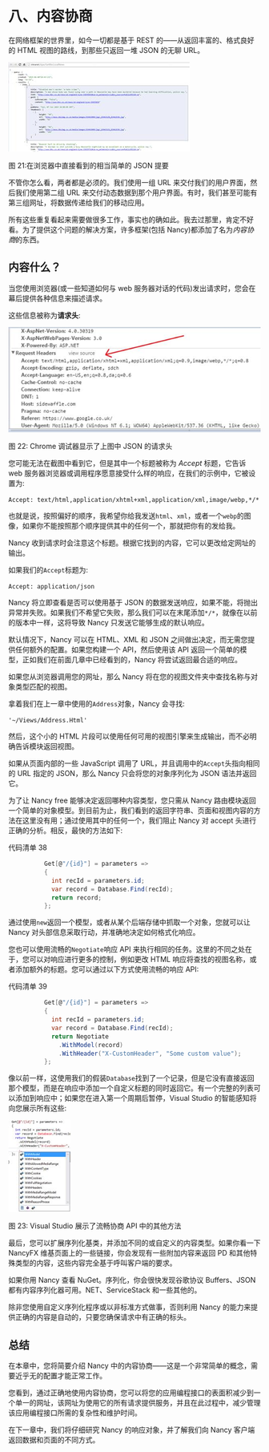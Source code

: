 # 八、内容协商

在网络框架的世界里，如今一切都是基于 REST 的——从返回丰富的、格式良好的 HTML 视图的路线，到那些只返回一堆 JSON 的无聊 URL。

![](img/image023.jpg)

图 21:在浏览器中直接看到的相当简单的 JSON 提要

不管你怎么看，两者都是必须的。我们使用一组 URL 来交付我们的用户界面，然后我们使用第二组 URL 来交付动态数据到那个用户界面。有时，我们甚至可能有第三组网址，将数据传递给我们的移动应用。

所有这些重复看起来需要做很多工作，事实也的确如此。我去过那里，肯定不好看。为了提供这个问题的解决方案，许多框架(包括 Nancy)都添加了名为*内容协商*的东西。

## 内容什么？

当您使用浏览器(或一些知道如何与 web 服务器对话的代码)发出请求时，您会在幕后提供各种信息来描述请求。

这些信息被称为**请求头**:

![](img/image024.jpg)

图 22: Chrome 调试器显示了上图中 JSON 的请求头

您可能无法在截图中看到它，但是其中一个标题被称为 *Accept* 标题，它告诉 web 服务器浏览器或调用程序愿意接受什么样的响应，在我们的示例中，它被设置为:

`Accept: text/html,application/xhtml+xml,application/xml,image/webp,*/*`

也就是说，按照偏好的顺序，我希望你给我发送`html`、`xml`，或者一个`webp`的图像，如果你不能按照那个顺序提供其中的任何一个，那就把你有的发给我。

Nancy 收到请求时会注意这个标题。根据它找到的内容，它可以更改给定网址的输出。

如果我们的`Accept`标题为:

`Accept: application/json`

Nancy 将立即查看是否可以使用基于 JSON 的数据发送响应，如果不能，将抛出异常并失败。如果我们不希望它失败，那么我们可以在末尾添加`*/*`，就像在以前的版本中一样，这将导致 Nancy 只发送它能够生成的默认响应。

默认情况下，Nancy 可以在 HTML、XML 和 JSON 之间做出决定，而无需您提供任何额外的配置。如果您构建一个 API，然后使用该 API 返回一个简单的模型，正如我们在前面几章中已经看到的，Nancy 将尝试返回最合适的响应。

如果您从浏览器调用您的网址，那么 Nancy 将在您的视图文件夹中查找名称与对象类型匹配的视图。

拿着我们在上一章中使用的`Address`对象，Nancy 会寻找:

`'~/Views/Address.Html'`

然后，这个小的 HTML 片段可以使用任何可用的视图引擎来生成输出，而不必明确告诉模块返回视图。

如果从页面内部的一些 JavaScript 调用了 URL，并且调用中的`Accept`头指向相同的 URL 指定的 JSON，那么 Nancy 只会将您的对象序列化为 JSON 语法并返回它。

为了让 Nancy free 能够决定返回哪种内容类型，您只需从 Nancy 路由模块返回一个简单的对象模型。到目前为止，我们看到的返回字符串、页面和视图内容的方法在这里没有用；通过使用其中的任何一个，我们阻止 Nancy 对 accept 头进行正确的分析。相反，最快的方法如下:

代码清单 38

```cs
          Get[@"/{id}"] = parameters =>
          {
            int recId = parameters.id;
            var record = Database.Find(recId);
            return record;
          };

```

通过使用`new`返回一个模型，或者从某个后端存储中抓取一个对象，您就可以让 Nancy 对头部信息采取行动，并准确地决定如何格式化响应。

您也可以使用流畅的`Negotiate`响应 API 来执行相同的任务。这里的不同之处在于，您可以对响应进行更多的控制，例如更改 HTML 响应将查找的视图名称，或者添加额外的标题。您可以通过以下方式使用流畅的响应 API:

代码清单 39

```cs
          Get[@"/{id}"] = parameters =>
          {
            int recId = parameters.id;
            var record = Database.Find(recId);
            return Negotiate
              .WithModel(record)
              .WithHeader("X-CustomHeader", "Some custom value");
          };

```

像以前一样，这使用我们的假装`Database`找到了一个记录，但是它没有直接返回那个模型，而是在响应中添加一个自定义标题的同时返回它。有一个完整的列表可以添加到响应中；如果您在进入第一个周期后暂停，Visual Studio 的智能感知将向您展示所有这些:

![](img/image025.jpg)

图 23: Visual Studio 展示了流畅协商 API 中的其他方法

最后，您可以扩展序列化基类，并添加不同的或自定义的内容类型。如果你看一下 NancyFX 维基页面上的一些链接，你会发现有一些附加内容来返回 PD 和其他特殊类型的内容，这些内容完全基于呼叫客户端的要求。

如果你用 Nancy 查看 NuGet。序列化，你会很快发现谷歌协议 Buffers、JSON 都有内容序列化器可用。NET、ServiceStack 和一些其他的。

除非您使用自定义序列化程序或以非标准方式做事，否则利用 Nancy 的能力来提供正确的内容是自动的，只要您确保请求中有正确的标头。

## 总结

在本章中，您将简要介绍 Nancy 中的内容协商——这是一个非常简单的概念，需要近乎无的配置才能正常工作。

您看到，通过正确地使用内容协商，您可以将您的应用编程接口的表面积减少到一个单一的网址，该网址为使用它的所有请求提供服务，并且在此过程中，减少管理该应用编程接口所需的复杂性和维护时间。

在下一章中，我们将仔细研究 Nancy 的响应对象，并了解我们向 Nancy 客户端返回数据和页面的不同方式。